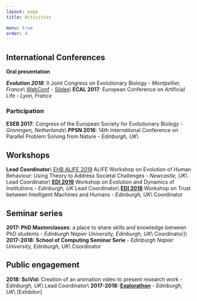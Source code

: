 ```yaml
---
layout: page
title: Activities

menu: true
order: 4
---
```


## International Conferences
**Oral presentation**

***Evolution 2018***: II Joint Congress on Evolutionary Biology - *Montpellier, France*\\
[WebConf](https://programme.europa-organisation.com/slides/programme_jointCongressEvolBiology-2018/webconf/1051_21082018_1420_joffrecd_Cedric_Perret_2178/index.html) - [Slides](https://programme.europa-organisation.com/slides/programme_jointCongressEvolBiology-2018/slides/1051_21082018_1420_joffrecd_Cedric_Perret_2178/1051_21082018_1420_joffrecd_Cedric_Perret_926_wmk.pdf)\\
**ECAL 2017**: European Conference on Artificial Life - *Lyon, France*

### Participation
**ESEB 2017**: Congress of the European Society for Evolutionary Biology - *Groningen, Netherlands*\\
**PPSN 2016**: 14th International Conference on Parallel Problem Solving from Nature - *Edinburgh, UK*\\

## Workshops
**Lead Coordinator**\\
[EHB ALIFE 2019](https://ehbalife.github.io) ALIFE Workshop on Evolution of Human Behaviour: Using Theory to Address Societal Challenges - *Newcastle, UK*\\
Lead Coordinator\\
**[EDI 2019](https://edi2019.github.io)** Workshop on Evolution and Dynamics of Institutions - *Edinburgh, UK*
Lead Coordinator\\
**[EDI 2018](https://tim2018.wordpress.com/)** Workshop on Trust between Intelligent Machines and Humans - *Edinburgh, UK*\\
Coordinator

## Seminar series
**2017: PhD Masterclasses**: a place to share skills and knowledge between PhD students - *Edinburgh Napier University, Edinburgh, UK*\\
Coordinator]\\
**2017-2018: School of Computing Seminar Serie** - *Edinburgh Napier University, Edinburgh, UK*\\
Coordinator

## Public engagement
**2018: SciVid:** Creation of an animation video to present research work - *Edinburgh, UK*\\
Lead Coordinator\\
**2017-2018: [Explorathon](http://www.explorathon.co.uk/edinburgh/)** - *Edinburgh, UK*\\
[Exhibitor]



